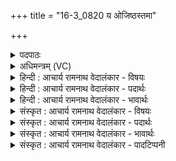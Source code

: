 +++
title = "16-3_0820 य ओजिष्ठस्तमा"

+++
<details><summary>पदपाठः</summary>

यः। ओ꣡जि꣢꣯ष्ठः। तम्। आ। भ꣣र। प꣡व꣢꣯मान। श्र꣣वा꣡य्य꣢म्। यः। प꣡ञ्च꣢꣯। च꣣र्षणीः꣢। अ꣣भि꣢। र꣣यि꣢म्। ये꣡न꣢꣯। व꣡ना꣢꣯महे। ८२०।
</details>

<details><summary>अधिमन्त्रम् (VC)</summary>

- पवमानः सोमः
- नहुषो मानवः
- अनुष्टुप्
- गान्धारः
</details>

<details><summary>हिन्दी : आचार्य रामनाथ वेदालंकार - विषयः</summary>

अगले मन्त्र में परमात्मा और आचार्य को कहा जा रहा है।
</details>

<details><summary>हिन्दी : आचार्य रामनाथ वेदालंकार - पदार्थः</summary>

पदार्थान्वय -  हे (पवमान) पवित्रकर्त्ता परमात्मन् वा आचार्य (यः) जो आपका (ओजिष्ठः) अतिशय ओजस्वी आनन्दरस वा ज्ञानरस है,(तम्) उस (श्रवाय्यम्) यश के हेतु रस को (आ भर) प्रदान कीजिए, (यः) जो आनन्द-रस या ज्ञान-रस (पञ्च चर्षणीः) पाँच ज्ञान की साधन इन्द्रियों को या पाँच प्राणों को (अभि) अभिव्याप्त कर लेवे और (येन) जिस आनन्द-रस वा ज्ञान-रस से,हम (रयिम्) भौतिक और आध्यात्मिक धन को (वनामहे) प्राप्त करें ॥३॥
</details>

<details><summary>हिन्दी : आचार्य रामनाथ वेदालंकार - भावार्थः</summary>

भावार्थ -  जैसे परमात्मा अपने उपासक को ऐसा आनन्द प्रदान करता है,जिससे वह दिव्य सम्पत्ति पा लेता है,वैसे ही गुरुओं को चाहिए कि वे विद्यार्थियों को वैसा ज्ञान देवें जिससे धन कमाना सुलभ हो ॥३॥
</details>

<details><summary>संस्कृत : आचार्य रामनाथ वेदालंकार - विषयः</summary>

अथ परमात्मानमाचार्यं च प्राह।
</details>

<details><summary>संस्कृत : आचार्य रामनाथ वेदालंकार - पदार्थः</summary>

पदार्थान्वय -  हे (पवमान) पवित्रकर्त्तः परमात्मन् आचार्य वा ! (यः) यः त्वदीयः (ओजिष्ठः) ओजस्वितमः आनन्दरसः ज्ञानरसो वा अस्ति(तम् श्रवाय्यम्) तं यशोहेतुकं रसम्।[श्रावयतीति श्रवाय्यः। शृणोतेः‘श्रुदक्षिस्पृहिभ्य आय्यः।’उ० ३।९६ इति आय्यप्रत्ययः।] (आ भर) आ हर, (यः) आनन्दरसो ज्ञानरसो वा (पञ्च चर्षणीः२) पञ्च ज्ञानसाधनानि इन्द्रियाणि पञ्च प्राणान् वा (अभि) अभिव्याप्नुयात् (येन) आनन्दरसेन ज्ञानरसेन वा,वयम् (रयिम्) भौतिकम् आध्यात्मिकं च धनम् (वनामहे) सम्भजामहे ॥३॥
</details>

<details><summary>संस्कृत : आचार्य रामनाथ वेदालंकार - भावार्थः</summary>

भावार्थ -  यथा परमात्मा स्वोपासकाय तादृशमानन्दं प्रयच्छति येन स दिव्यां सम्पदं लभते तथैव गुरुभिर्विद्यार्थिभ्यस्तादृशं ज्ञानं देयं येन धनार्जनं सुलभं स्यात् ॥३॥
</details>

<details><summary>संस्कृत : आचार्य रामनाथ वेदालंकार - पादटिप्पनी</summary>

टिप्पनी -   १. ऋ० ९।१०१।९, ‘वना॑महे’ इत्यत्र ‘वनामहै’ इति पाठः। २. पञ्च चर्षणीः पञ्च जनान् निषादपञ्चमान् चतुरो वर्णान्—इति सा०। चर्षणयो मनुष्याः। चत्वारो महर्त्विजः, पञ्चमो यजमानः—इति वि०।
</details>
